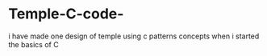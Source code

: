 # Temple-C-code-
i have made one design of temple using c patterns concepts when i started the basics of C
